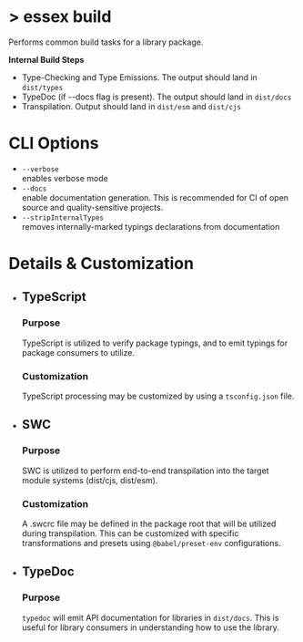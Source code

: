 # > essex build

Performs common build tasks for a library package.

**Internal Build Steps**

- Type-Checking and Type Emissions. The output should land in `dist/types`
- TypeDoc (if --docs flag is present). The output should land in `dist/docs`
- Transpilation. Output should land in `dist/esm` and `dist/cjs`

# CLI Options

- `--verbose`<br/> enables verbose mode
- `--docs`<br/> enable documentation generation. This is recommended for CI of open source and quality-sensitive projects.
- `--stripInternalTypes`<br/> removes internally-marked typings declarations from documentation

# Details & Customization

- ## TypeScript

  ### Purpose

  TypeScript is utilized to verify package typings, and to emit typings for package consumers to utilize.

  ### Customization

  TypeScript processing may be customized by using a `tsconfig.json` file.

- ## SWC

  ### Purpose

  SWC is utilized to perform end-to-end transpilation into the target module systems (dist/cjs, dist/esm).

  ### Customization

  A .swcrc file may be defined in the package root that will be utilized during transpilation. This can be customized with specific transformations and presets using `@babel/preset-env` configurations.

- ## TypeDoc

  ### Purpose

  `typedoc` will emit API documentation for libraries in `dist/docs`. This is useful for library consumers in understanding how to use the library.
